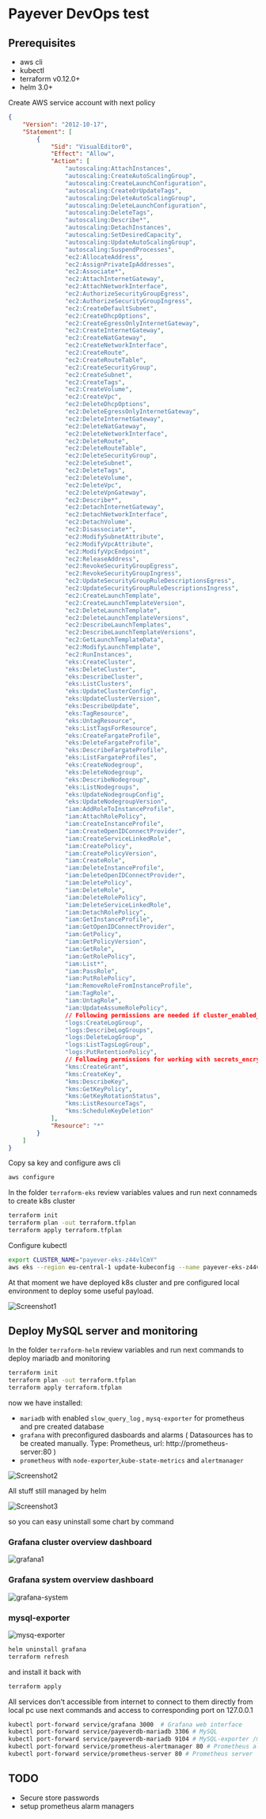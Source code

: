 # Payever DevOps test

## Prerequisites

* aws cli
* kubectl
* terraform v0.12.0+
* helm 3.0+

Create AWS service account with next policy

```json
{
    "Version": "2012-10-17",
    "Statement": [
        {
            "Sid": "VisualEditor0",
            "Effect": "Allow",
            "Action": [
                "autoscaling:AttachInstances",
                "autoscaling:CreateAutoScalingGroup",
                "autoscaling:CreateLaunchConfiguration",
                "autoscaling:CreateOrUpdateTags",
                "autoscaling:DeleteAutoScalingGroup",
                "autoscaling:DeleteLaunchConfiguration",
                "autoscaling:DeleteTags",
                "autoscaling:Describe*",
                "autoscaling:DetachInstances",
                "autoscaling:SetDesiredCapacity",
                "autoscaling:UpdateAutoScalingGroup",
                "autoscaling:SuspendProcesses",
                "ec2:AllocateAddress",
                "ec2:AssignPrivateIpAddresses",
                "ec2:Associate*",
                "ec2:AttachInternetGateway",
                "ec2:AttachNetworkInterface",
                "ec2:AuthorizeSecurityGroupEgress",
                "ec2:AuthorizeSecurityGroupIngress",
                "ec2:CreateDefaultSubnet",
                "ec2:CreateDhcpOptions",
                "ec2:CreateEgressOnlyInternetGateway",
                "ec2:CreateInternetGateway",
                "ec2:CreateNatGateway",
                "ec2:CreateNetworkInterface",
                "ec2:CreateRoute",
                "ec2:CreateRouteTable",
                "ec2:CreateSecurityGroup",
                "ec2:CreateSubnet",
                "ec2:CreateTags",
                "ec2:CreateVolume",
                "ec2:CreateVpc",
                "ec2:DeleteDhcpOptions",
                "ec2:DeleteEgressOnlyInternetGateway",
                "ec2:DeleteInternetGateway",
                "ec2:DeleteNatGateway",
                "ec2:DeleteNetworkInterface",
                "ec2:DeleteRoute",
                "ec2:DeleteRouteTable",
                "ec2:DeleteSecurityGroup",
                "ec2:DeleteSubnet",
                "ec2:DeleteTags",
                "ec2:DeleteVolume",
                "ec2:DeleteVpc",
                "ec2:DeleteVpnGateway",
                "ec2:Describe*",
                "ec2:DetachInternetGateway",
                "ec2:DetachNetworkInterface",
                "ec2:DetachVolume",
                "ec2:Disassociate*",
                "ec2:ModifySubnetAttribute",
                "ec2:ModifyVpcAttribute",
                "ec2:ModifyVpcEndpoint",
                "ec2:ReleaseAddress",
                "ec2:RevokeSecurityGroupEgress",
                "ec2:RevokeSecurityGroupIngress",
                "ec2:UpdateSecurityGroupRuleDescriptionsEgress",
                "ec2:UpdateSecurityGroupRuleDescriptionsIngress",
                "ec2:CreateLaunchTemplate",
                "ec2:CreateLaunchTemplateVersion",
                "ec2:DeleteLaunchTemplate",
                "ec2:DeleteLaunchTemplateVersions",
                "ec2:DescribeLaunchTemplates",
                "ec2:DescribeLaunchTemplateVersions",
                "ec2:GetLaunchTemplateData",
                "ec2:ModifyLaunchTemplate",
                "ec2:RunInstances",
                "eks:CreateCluster",
                "eks:DeleteCluster",
                "eks:DescribeCluster",
                "eks:ListClusters",
                "eks:UpdateClusterConfig",
                "eks:UpdateClusterVersion",
                "eks:DescribeUpdate",
                "eks:TagResource",
                "eks:UntagResource",
                "eks:ListTagsForResource",
                "eks:CreateFargateProfile",
                "eks:DeleteFargateProfile",
                "eks:DescribeFargateProfile",
                "eks:ListFargateProfiles",
                "eks:CreateNodegroup",
                "eks:DeleteNodegroup",
                "eks:DescribeNodegroup",
                "eks:ListNodegroups",
                "eks:UpdateNodegroupConfig",
                "eks:UpdateNodegroupVersion",
                "iam:AddRoleToInstanceProfile",
                "iam:AttachRolePolicy",
                "iam:CreateInstanceProfile",
                "iam:CreateOpenIDConnectProvider",
                "iam:CreateServiceLinkedRole",
                "iam:CreatePolicy",
                "iam:CreatePolicyVersion",
                "iam:CreateRole",
                "iam:DeleteInstanceProfile",
                "iam:DeleteOpenIDConnectProvider",
                "iam:DeletePolicy",
                "iam:DeleteRole",
                "iam:DeleteRolePolicy",
                "iam:DeleteServiceLinkedRole",
                "iam:DetachRolePolicy",
                "iam:GetInstanceProfile",
                "iam:GetOpenIDConnectProvider",
                "iam:GetPolicy",
                "iam:GetPolicyVersion",
                "iam:GetRole",
                "iam:GetRolePolicy",
                "iam:List*",
                "iam:PassRole",
                "iam:PutRolePolicy",
                "iam:RemoveRoleFromInstanceProfile",
                "iam:TagRole",
                "iam:UntagRole",
                "iam:UpdateAssumeRolePolicy",
                // Following permissions are needed if cluster_enabled_log_types is enabled
                "logs:CreateLogGroup",
                "logs:DescribeLogGroups",
                "logs:DeleteLogGroup",
                "logs:ListTagsLogGroup",
                "logs:PutRetentionPolicy",
                // Following permissions for working with secrets_encryption example
                "kms:CreateGrant",
                "kms:CreateKey",
                "kms:DescribeKey",
                "kms:GetKeyPolicy",
                "kms:GetKeyRotationStatus",
                "kms:ListResourceTags",
                "kms:ScheduleKeyDeletion"
            ],
            "Resource": "*"
        }
    ]
}
```

Copy sa key and configure aws cli

```sh
aws configure
```

In the folder `terraform-eks` review variables values and run next connameds to create k8s cluster

```sh
terraform init
terraform plan -out terraform.tfplan
terraform apply terraform.tfplan
```

Configure kubectl

```sh
export CLUSTER_NAME="payever-eks-z44vlCmY"
aws eks --region eu-central-1 update-kubeconfig --name payever-eks-z44vlCmY
```

At that moment we have deployed k8s cluster and pre configured local environment to deploy some useful payload.

![Screenshot1](img/screenshot1.png)

## Deploy MySQL server and monitoring

In the folder `terraform-helm` review variables and run next commands to deploy mariadb and monitoring

```sh
terraform init
terraform plan -out terraform.tfplan
terraform apply terraform.tfplan
```

now we have installed:

* `mariadb` with enabled `slow_query_log` , `mysq-exporter` for prometheus and pre created database
* `grafana` with preconfigured dasboards and alarms ( Datasources has to be created manually. Type: Prometheus, url: http://prometheus-server:80 )
* `prometheus` with `node-exporter`,`kube-state-metrics` and `alertmanager`

![Screenshot2](img/screenshot2.png)

All stuff still managed by helm

![Screenshot3](img/screenshot3.png)

so you can easy uninstall some chart by command

### Grafana cluster overview dashboard
![grafana1](img/grafana1.png)
### Grafana system overview dashboard
![grafana-system](img/grafana-system.png)

### mysql-exporter
![mysq-exporter](img/mysq-exporter.png)


```sh
helm uninstall grafana
terraform refresh
```
and install it back with

```sh
terraform apply
```

All services don't accessible from internet to connect to them directly from local pc use next commands and access to corresponding port on 127.0.0.1

```sh
kubectl port-forward service/grafana 3000  # Grafana web interface
kubectl port-forward service/payeverdb-mariadb 3306 # MySQL
kubectl port-forward service/payeverdb-mariadb 9104 # MySQL-exporter /metrics
kubectl port-forward service/prometheus-alertmanager 80 # Prometheus alertmanager
kubectl port-forward service/prometheus-server 80 # Prometheus server
```

## TODO

* Secure store passwords
* setup prometheus alarm managers